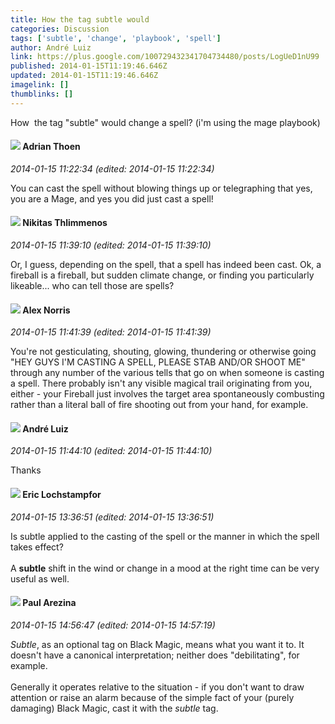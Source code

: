 ```yaml
---
title: How the tag subtle would
categories: Discussion
tags: ['subtle', 'change', 'playbook', 'spell']
author: André Luiz
link: https://plus.google.com/100729432341704734480/posts/LogUeD1nU99
published: 2014-01-15T11:19:46.646Z
updated: 2014-01-15T11:19:46.646Z
imagelink: []
thumblinks: []
---
```


How  the tag &quot;subtle&quot; would change a spell? (i&#39;m using the mage playbook)
<div id='comment z13qcfl5uorxj3gvq22kur2ojsi4gxg3j'>
  <h4><img src='{{site.baseurl}}//images/avatars/113847025671240258531_photo.jpg'> Adrian Thoen</h4>
      <p><cite>2014-01-15 11:22:34 (edited: 2014-01-15 11:22:34)</cite></p>
        <p>You can cast the spell without blowing things up or telegraphing that yes, you are a Mage, and yes you did just cast a spell!</p>
</div>
        

<div id='comment z13qcfl5uorxj3gvq22kur2ojsi4gxg3j'>
  <h4><img src='{{site.baseurl}}//images/avatars/103447617849846007337_photo.jpg'> Nikitas Thlimmenos</h4>
      <p><cite>2014-01-15 11:39:10 (edited: 2014-01-15 11:39:10)</cite></p>
        <p>Or, I guess, depending on the spell, that a spell has indeed been cast. Ok, a fireball is a fireball, but sudden climate change, or finding you particularly likeable... who can tell those are spells?</p>
</div>
        

<div id='comment z13qcfl5uorxj3gvq22kur2ojsi4gxg3j'>
  <h4><img src='{{site.baseurl}}//images/avatars/112750659160242168572_photo.jpg'> Alex Norris</h4>
      <p><cite>2014-01-15 11:41:39 (edited: 2014-01-15 11:41:39)</cite></p>
        <p>You&#39;re not gesticulating, shouting, glowing, thundering or otherwise going &quot;HEY GUYS I&#39;M CASTING A SPELL, PLEASE STAB AND/OR SHOOT ME&quot; through any number of the various tells that go on when someone is casting a spell. There probably isn&#39;t any visible magical trail originating from you, either - your Fireball just involves the target area spontaneously combusting rather than a literal ball of fire shooting out from your hand, for example.</p>
</div>
        

<div id='comment z13qcfl5uorxj3gvq22kur2ojsi4gxg3j'>
  <h4><img src='{{site.baseurl}}//images/avatars/100729432341704734480_photo.jpg'> André Luiz</h4>
      <p><cite>2014-01-15 11:44:10 (edited: 2014-01-15 11:44:10)</cite></p>
        <p>Thanks</p>
</div>
        

<div id='comment z13qcfl5uorxj3gvq22kur2ojsi4gxg3j'>
  <h4><img src='{{site.baseurl}}//images/avatars/104811112088336879051_photo.jpg'> Eric Lochstampfor</h4>
      <p><cite>2014-01-15 13:36:51 (edited: 2014-01-15 13:36:51)</cite></p>
        <p>Is subtle applied to the casting of the spell or the manner in which the spell takes effect?<br /><br />A <b>subtle</b> shift in the wind or change in a mood at the right time can be very useful as well.</p>
</div>
        

<div id='comment z13qcfl5uorxj3gvq22kur2ojsi4gxg3j'>
  <h4><img src='{{site.baseurl}}//images/avatars/111586412879869935960_photo.jpg'> Paul Arezina</h4>
      <p><cite>2014-01-15 14:56:47 (edited: 2014-01-15 14:57:19)</cite></p>
        <p><i>Subtle</i>, as an optional tag on Black Magic, means what you want it to. It doesn&#39;t have a canonical interpretation; neither does &quot;debilitating&quot;, for example. <br /><br />Generally it operates relative to the situation - if you don&#39;t want to draw attention or raise an alarm because of the simple fact of your (purely damaging) Black Magic, cast it with the <i>subtle</i> tag.</p>
</div>
        